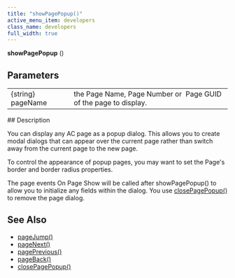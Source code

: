 ```yaml
---
title: "showPagePopup()"
active_menu_item: developers
class_name: developers
full_width: true
---
```



**showPagePopup** ()

## Parameters

<table>
<tr>
<td width="141">
{string} pageName

</td>
<td width="11">
</td>
<td width="728">
the Page Name, Page Number or  Page GUID of the page to display.

</td>
</tr>
</table>
## Description

You can display any AC page as a popup dialog. This allows you to create modal dialogs that can appear over the current page rather than switch away from the current page to the new page.

To control the appearance of popup pages, you may want to set the Page's border and border radius properties.

The page events On Page Show will be called after showPagePopup() to allow you to initialize any fields within the dialog. You use [closePagePopup()](/developers/user-guide/scripting-apis/client-api/page-functions/closepagepopup) to remove the page dialog.

## See Also

 - [pageJump()](/developers/user-guide/scripting-apis/client-api/page-functions/pagejump)
 - [pageNext()](/developers/user-guide/scripting-apis/client-api/page-functions/pagenext)
 - [pagePrevious()](/developers/user-guide/scripting-apis/client-api/page-functions/pageprevious)
 - [pageBack()](/developers/user-guide/scripting-apis/client-api/page-functions/pageback)
 - [closePagePopup()](/developers/user-guide/scripting-apis/client-api/page-functions/closepagepopup)

